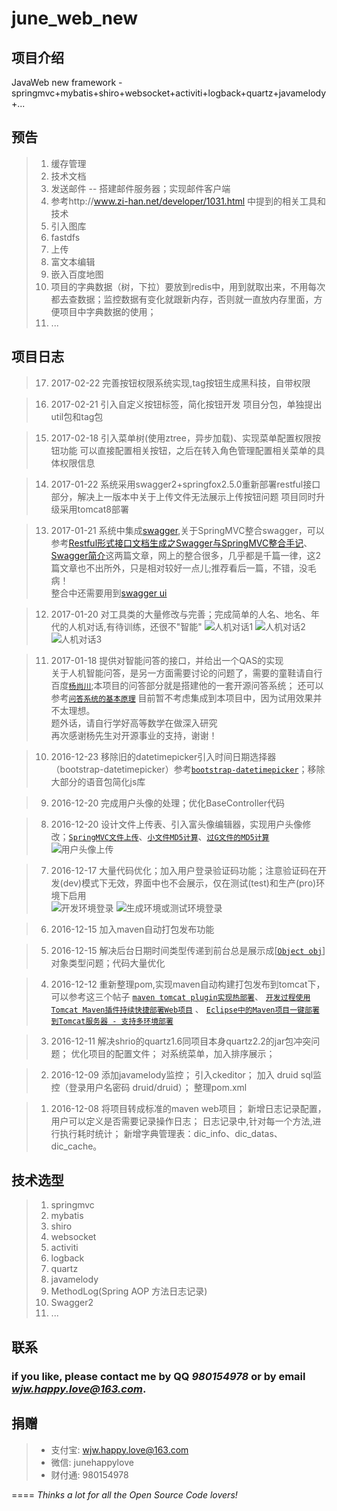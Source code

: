 # june_web_new

## 项目介绍 

JavaWeb new framework - springmvc+mybatis+shiro+websocket+activiti+logback+quartz+javamelody+...

## 预告

> 1. 缓存管理
> 1. 技术文档
> 1. 发送邮件 -- 搭建邮件服务器；实现邮件客户端
> 1. 参考http://www.zi-han.net/developer/1031.html 中提到的相关工具和技术
> 1. 引入图库
> 1. fastdfs
> 1. 上传
> 1. 富文本编辑
> 1. 嵌入百度地图
> 1. 项目的字典数据（树，下拉）要放到redis中，用到就取出来，不用每次都去查数据；监控数据有变化就跟新内存，否则就一直放内存里面，方便项目中字典数据的使用；
> 1. ...

## 项目日志

>17. 2017-02-22 完善按钮权限系统实现,tag按钮生成黑科技，自带权限

>16. 2017-02-21 引入自定义按钮标签，简化按钮开发
	项目分包，单独提出util包和tag包
	
>15. 2017-02-18 引入菜单树(使用ztree，异步加载)、实现菜单配置权限按钮功能
	可以直接配置相关按钮，之后在转入角色管理配置相关菜单的具体权限信息
	
> 14. 2017-01-22 系统采用swagger2+springfox2.5.0重新部署restful接口部分，解决上一版本中关于上传文件无法展示上传按钮问题
	项目同时升级采用tomcat8部署
	
> 13. 2017-01-21 系统中集成[swagger](http://swagger.io/ "swagger"),关于SpringMVC整合swagger，可以参考[Restful形式接口文档生成之Swagger与SpringMVC整合手记](http://blog.csdn.net/xyw591238/article/details/51385233 "Swagger与SpringMVC整合")、[Swagger简介](http://blog.csdn.net/wangnan9279/article/details/44541665 "Swagger简介")这两篇文章，网上的整合很多，几乎都是千篇一律，这2篇文章也不出所外，只是相对较好一点儿;推荐看后一篇，不错，没毛病！    
	整合中还需要用到[swagger ui](https://github.com/swagger-api/swagger-ui/releases "swagger界面")

> 12. 2017-01-20 对工具类的大量修改与完善；完成简单的人名、地名、年代的人机对话,有待训练，还很不"智能"
	![人机对话1](https://github.com/junehappylove/img_lib/blob/master/june_web_new/image2.png "人机对话1")
	![人机对话2](https://github.com/junehappylove/img_lib/blob/master/june_web_new/image3.png "人机对话2")
	![人机对话3](https://github.com/junehappylove/img_lib/blob/master/june_web_new/image4.png "人机对话3")
	
> 11. 2017-01-18 提供对智能问答的接口，并给出一个QAS的实现  
	关于人机智能问答，是另一方面需要讨论的问题了，需要的童鞋请自行百度[`杨尚川`](http://yangshangchuan.iteye.com/ "杨尚川博客");本项目的问答部分就是搭建他的一套开源问答系统；
	还可以参考[`问答系统的基本原理`](http://blog.csdn.net/guotong1988/article/details/50787914 "杨尚川的QA系统的基本原理")
	目前暂不考虑集成到本项目中，因为试用效果并不太理想。   
	题外话，请自行学好高等数学在做深入研究    
	再次感谢杨先生对开源事业的支持，谢谢！
	
> 10. 2016-12-23 移除旧的datetimepicker引入时间日期选择器（bootstrap-datetimepicker）参考[`bootstrap-datetimepicker`](http://www.bootcss.com/p/bootstrap-datetimepicker/index.htm)；移除大部分的语音包简化js库

> 9. 2016-12-20 完成用户头像的处理；优化BaseController代码

> 8. 2016-12-20 设计文件上传表、引入富头像编辑器，实现用户头像修改；[`SpringMVC文件上传`](http://www.cnblogs.com/fjsnail/p/3491033.html)、[`小文件MD5计算`](http://blog.csdn.net/wangqiuyun/article/details/22941433)、[`过G文件的MD5计算`](http://www.cnblogs.com/yaowukonga/p/3523668.html)   
 ![用户头像上传](https://github.com/junehappylove/img_lib/blob/master/june_web_new/richimage1.png "用户头像上传")   
 
> 7. 2016-12-17 大量代码优化；加入用户登录验证码功能；注意验证码在开发(dev)模式下无效，界面中也不会展示，仅在测试(test)和生产(pro)环境下启用   
 	![开发环境登录](https://github.com/junehappylove/img_lib/blob/master/june_web_new/user_login_dev.png "开发环境登录")
 	![生成环境或测试环境登录](https://github.com/junehappylove/img_lib/blob/master/june_web_new/user_login_pro_test.png "生成环境或测试环境登录")   
 	
> 6. 2016-12-15 加入maven自动打包发布功能

> 5. 2016-12-15 解决后台日期时间类型传递到前台总是展示成[[`Object obj`](http://www.cnblogs.com/aquriushu/p/5777844.html)]对象类型问题；代码大量优化

> 4. 2016-12-12 重新整理pom,实现maven自动构建打包发布到tomcat下，可以参考这三个帖子
 [`maven tomcat plugin实现热部署`](https://github.com/junehappylove/june_web_new/wiki/maven-tomcat-plugin%E5%AE%9E%E7%8E%B0%E7%83%AD%E9%83%A8%E7%BD%B2 "maven tomcat plugin实现热部署")、
 [`开发过程使用Tomcat Maven插件持续快捷部署Web项目`](https://github.com/junehappylove/june_web_new/wiki/%E5%BC%80%E5%8F%91%E8%BF%87%E7%A8%8B%E4%BD%BF%E7%94%A8Tomcat-Maven%E6%8F%92%E4%BB%B6%E6%8C%81%E7%BB%AD%E5%BF%AB%E6%8D%B7%E9%83%A8%E7%BD%B2Web%E9%A1%B9%E7%9B%AE "开发过程使用Tomcat Maven插件持续快捷部署Web项目") 、
 [`Eclipse中的Maven项目一键部署到Tomcat服务器 - 支持多环境部署`](https://github.com/junehappylove/june_web_new/wiki/Eclipse%E4%B8%AD%E7%9A%84Maven%E9%A1%B9%E7%9B%AE%E4%B8%80%E9%94%AE%E9%83%A8%E7%BD%B2%E5%88%B0Tomcat%E6%9C%8D%E5%8A%A1%E5%99%A8-%E6%94%AF%E6%8C%81%E5%A4%9A%E7%8E%AF%E5%A2%83%E9%83%A8%E7%BD%B2 "Eclipse中的Maven项目一键部署到Tomcat服务器 - 支持多环境部署")
 
> 3. 2016-12-11 解决shrio的quartz1.6同项目本身quartz2.2的jar包冲突问题；
 	优化项目的配置文件；
 	对系统菜单，加入排序展示；
 	
> 2. 2016-12-09 
 	添加javamelody监控；
 	引入ckeditor；
 	加入 druid sql监控（登录用户名密码 druid/druid）；
 	整理pom.xml
 	
> 1. 2016-12-08 
 	将项目转成标准的maven web项目；
	新增日志记录配置，用户可以定义是否需要记录操作日志；
	日志记录中,针对每一个方法,进行执行耗时统计；
	新增字典管理表：dic\_info、dic\_datas、dic_cache。
 
## 技术选型 

 > 1. springmvc
 > 1. mybatis
 > 1. shiro
 > 1. websocket
 > 1. activiti
 > 1. logback
 > 1. quartz
 > 1. javamelody
 > 1. MethodLog(Spring AOP 方法日志记录)
 > 1. Swagger2
 > 1. ...
 
## 联系 

### if you like, please contact me by QQ *980154978* or by email *wjw.happy.love@163.com*.

## 捐赠

>* 支付宝: wjw.happy.love@163.com
>* 微信: junehappylove
>* 财付通: 980154978

====
*Thinks a lot for all the Open Source Code lovers!*
